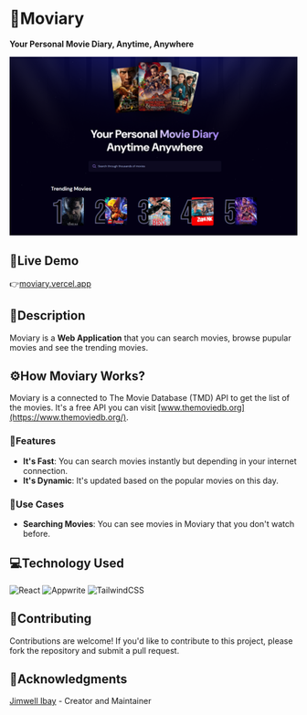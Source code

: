 # 🎉Moviary
**Your Personal Movie Diary, Anytime, Anywhere**

![Moviary Image](https://raw.githubusercontent.com/ibayjimwell/moviary/refs/heads/main/public/app-image.png)

## 🔗Live Demo
👉[moviary.vercel.app](https://moviary.vercel.app/)

## 📃Description
Moviary is a **Web Application** that you can search movies, browse pupular movies and see the trending movies.

## ⚙How Moviary Works?
Moviary is a connected to The Movie Database (TMD) API to get the list of the movies. It's a free API you can visit [www.themoviedb.org](https://www.themoviedb.org/).

### 📲Features
* **It's Fast**: You can search movies instantly but depending in your internet connection.
* **It's Dynamic**: It's updated based on the popular movies on this day.

### 📲Use Cases
* **Searching Movies**: You can see movies in Moviary that you don't watch before.

## 💻Technology Used
![React](https://img.shields.io/badge/react-%2320232a.svg?style=for-the-badge&logo=react&logoColor=%2361DAFB) ![Appwrite](https://img.shields.io/badge/Appwrite-%23FD366E.svg?style=for-the-badge&logo=appwrite&logoColor=white) ![TailwindCSS](https://img.shields.io/badge/tailwindcss-%2338B2AC.svg?style=for-the-badge&logo=tailwind-css&logoColor=white)


## 💼Contributing
Contributions are welcome! If you'd like to contribute to this project, please fork the repository and submit a pull request.

## 📝Acknowledgments
[Jimwell Ibay](https://github.com/ibayjimwell) - Creator and Maintainer